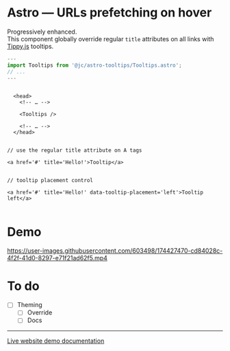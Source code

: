 # Astro — URLs prefetching on hover

Progressively enhanced.  
This component globally override regular `title` attributes on all links with [Tippy.js](https://atomiks.github.io/tippyjs/) tooltips.

```ts
---
import Tooltips from '@jc/astro-tooltips/Tooltips.astro';
// ...
---
```

```tsx

  <head>
    <!-- … -->

    <Tooltips />

    <!-- … -->
  </head>

```

```tsx

// use the regular title attribute on A tags

<a href='#' title='Hello!'>Tooltip</a>


// tooltip placement control

<a href='#' title='Hello!' data-tooltip-placement='left'>Tooltip left</a>


```

# Demo

https://user-images.githubusercontent.com/603498/174427470-cd84028c-4f2f-41d0-8297-e71f21ad62f5.mp4

# To do

- [ ] Theming
  - [ ] Override
  - [ ] Docs

---

[Live website demo documentation](../../demo/README.md)

